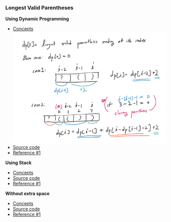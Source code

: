 ### Longest Valid Parentheses
**Using Dynamic Programming**
- [Concepts](images/)
    ![concept](images/DP.png)
- [Source code](source/)
- [Reference #1]()

**Using Stack**
- [Concepts](images/)
- [Source code](source/)
- [Reference #1]()

**Without extra space**
- [Concepts](images/)
- [Source code](source/)
- [Reference #1]()